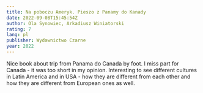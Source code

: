 ```yaml
---
title: Na poboczu Ameryk. Pieszo z Panamy do Kanady
date: 2022-09-08T15:45:54Z
author: Ola Synowiec, Arkadiusz Winiatorski
rating: 7
lang: pl
publisher: Wydawnictwo Czarne
year: 2022
---
```


Nice book about trip from Panama do Canada by foot. I miss part for Canada - it was too short in my opinion. Interesting to see different cultures in Latin America and in USA - how they are different from each other and how they are different from European ones as well.
